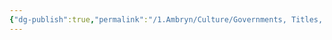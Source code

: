 ```yaml
---
{"dg-publish":true,"permalink":"/1.Ambryn/Culture/Governments, Titles, Professions, and Positions of Office/Bal Ascetica/Exarch/"}
---
```


